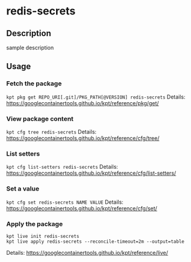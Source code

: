 # redis-secrets

## Description
sample description

## Usage

### Fetch the package
`kpt pkg get REPO_URI[.git]/PKG_PATH[@VERSION] redis-secrets`
Details: https://googlecontainertools.github.io/kpt/reference/pkg/get/

### View package content
`kpt cfg tree redis-secrets`
Details: https://googlecontainertools.github.io/kpt/reference/cfg/tree/

### List setters
`kpt cfg list-setters redis-secrets`
Details: https://googlecontainertools.github.io/kpt/reference/cfg/list-setters/

### Set a value
`kpt cfg set redis-secrets NAME VALUE`
Details: https://googlecontainertools.github.io/kpt/reference/cfg/set/

### Apply the package
```
kpt live init redis-secrets
kpt live apply redis-secrets --reconcile-timeout=2m --output=table
```
Details: https://googlecontainertools.github.io/kpt/reference/live/
